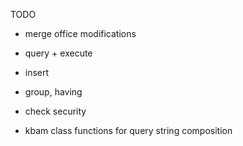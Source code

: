 TODO
- merge office modifications

- query + execute
- insert
- group, having
- check security
- kbam class functions for query string composition
